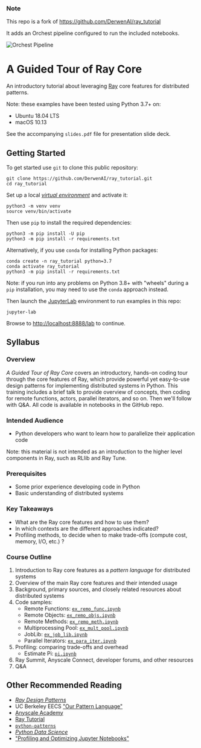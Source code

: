 ### Note
This repo is a fork of https://github.com/DerwenAI/ray_tutorial

It adds an Orchest pipeline configured to run the included notebooks.

![Orchest Pipeline](https://pviz.orchest.io/?pipeline=https://github.com/ricklamers/ray_tutorial_orchest/blob/main/pipeline.orchest)

# A Guided Tour of Ray Core

An introductory tutorial about leveraging [Ray](https://docs.ray.io/en/master/)
core features for distributed patterns.

Note: these examples have been tested using Python 3.7+ on:

  - Ubuntu 18.04 LTS
  - macOS 10.13

See the accompanying `slides.pdf` file for presentation slide deck.




## Getting Started

To get started use `git` to clone this public repository:
```
git clone https://github.com/DerwenAI/ray_tutorial.git
cd ray_tutorial
```

Set up a local [*virtual environment*](https://docs.python.org/3/library/venv.html) 
and activate it:
```
python3 -m venv venv
source venv/bin/activate
```

Then use `pip` to install the required dependencies:
```
python3 -m pip install -U pip
python3 -m pip install -r requirements.txt
```

Alternatively, if you use `conda` for installing Python packages:
```
conda create -n ray_tutorial python=3.7
conda activate ray_tutorial
python3 -m pip install -r requirements.txt
```

Note: if you run into any problems on Python 3.8+ with "wheels"
during a `pip` installation, you may need to use the `conda`
approach instead.

Then launch the [JupyterLab](https://jupyterlab.readthedocs.io/) 
environment to run examples in this repo:
```
jupyter-lab
```

Browse to <http://localhost:8888/lab> to continue.


## Syllabus

### Overview

*A Guided Tour of Ray Core* covers an introductory, hands-on coding
tour through the core features of Ray, which provide powerful yet
easy-to-use design patterns for implementing distributed systems in
Python. This training includes a brief talk to provide overview of
concepts, then coding for remote functions, actors, parallel
iterators, and so on. Then we'll follow with Q&A. All code is
available in notebooks in the GitHub repo.

### Intended Audience

  * Python developers who want to learn how to parallelize their application code

Note: this material is not intended as an introduction to the higher
level components in Ray, such as RLlib and Ray Tune.

### Prerequisites

  * Some prior experience developing code in Python
  * Basic understanding of distributed systems

### Key Takeaways

  * What are the Ray core features and how to use them?
  * In which contexts are the different approaches indicated?
  * Profiling methods, to decide when to make trade-offs (compute cost, memory, I/O, etc.) ?

### Course Outline

  1. Introduction to Ray core features as a *pattern language* for distributed systems
  2. Overview of the main Ray core features and their intended usage
  3. Background, primary sources, and closely related resources about distributed systems
  4. Code samples:
		* Remote Functions: [`ex_remo_func.ipynb`](https://github.com/DerwenAI/ray_tutorial/blob/main/ex_remo_func.ipynb)
		* Remote Objects: [`ex_remo_objs.ipynb`](https://github.com/DerwenAI/ray_tutorial/blob/main/ex_remo_objs.ipynb)
		* Remote Methods: [`ex_remo_meth.ipynb`](https://github.com/DerwenAI/ray_tutorial/blob/main/ex_remo_meth.ipynb)
		* Multiprocessing Pool: [`ex_mult_pool.ipynb`](https://github.com/DerwenAI/ray_tutorial/blob/main/ex_mult_pool.ipynb)
		* JobLib: [`ex_job_lib.ipynb`](https://github.com/DerwenAI/ray_tutorial/blob/main/ex_job_lib.ipynb)
		* Parallel Iterators: [`ex_para_iter.ipynb`](https://github.com/DerwenAI/ray_tutorial/blob/main/ex_para_iter.ipynb)
   5. Profiling: comparing trade-offs and overhead
		* Estimate Pi: [`pi.ipynb`](https://github.com/DerwenAI/ray_tutorial/blob/main/pi.ipynb)
   6. Ray Summit, Anyscale Connect, developer forums, and other resources
   7. Q&A


## Other Recommended Reading

  * [*Ray Design Patterns*](https://docs.google.com/document/d/167rnnDFIVRhHhK4mznEIemOtj63IOhtIPvSYaPgI4Fg/edit#heading=h.crt5flperkq3)
  * UC Berkeley EECS ["Our Pattern Language"](https://patterns.eecs.berkeley.edu/)
  * [Anyscale Academy](https://github.com/anyscale/academy)
  * [Ray Tutorial](https://github.com/ray-project/tutorial)
  * [`python-patterns`](https://github.com/faif/python-patterns)
  * [*Python Data Science*](https://jakevdp.github.io/PythonDataScienceHandbook/01.07-timing-and-profiling.html)
  * ["Profiling and Optimizing Jupyter Notebooks"](https://towardsdatascience.com/speed-up-jupyter-notebooks-20716cbe2025)


